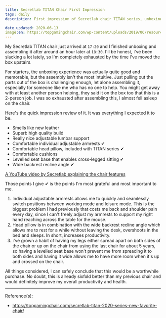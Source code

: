 ```yaml
---
title: Secretlab TITAN Chair First Impression
tags: daily
description: First impression of Secretlab chair TITAN series, unboxing and assembly experience, as well as quick impression review.

date_updated: 2020-06-13
image:en: https://topgamingchair.com/wp-content/uploads/2019/06/resources_titan_2020_US.jpg
---
```


My Secretlab TITAN chair just arrived at `17:20` and I finished unboxing and assembling it after around an hour later at `18:30`. I'll be honest, I've been slacking a lot lately, so I'm completely exhausted by the time I've moved the box upstairs.

For starters, the unboxing experience was actually quite good and memorable, but the assembly isn't the most intuitive. Just pulling out the parts out of the box is challenging enough, let alone assembling it, especially for someone like me who has no one to help. You might get away with at least another person helping, they said it on the box too that this is a 2-person job. I was so exhausted after assembling this, I almost fell asleep on the chair.

Here's the quick impression review of it. It was everything I expected it to be.

- Smells like new leather
- Superb high quality build
- Really nice adjustable lumbar support
- Comfortable individual adjustable armrests ✔
- Comfortable head pillow, included with TITAN series ✔
- Comfortable cushions
- Levelled seat base that enables cross-legged sitting ✔
- Wide backrest recline angle ✔

[A YouTube video by Secretlab explaining the chair features](https://youtu.be/i_GdCtsl-qs)

Those points I give ✔ is the points I'm most grateful and most important to me.

1. Individual adjustable armrests allows me to quickly and seamlessly switch positions between working mode and leisure mode. This is the biggest problem I had previously that costs me back and shoulder pain every day, since I can't freely adjust my armrests to support my right hand reaching across the table for the mouse.
2. Head pillow is in combination with the wide backrest recline angle which allows me to rest for a while without leaving the desk, overshoots in the bed and sleeps. In short, increases productivity.
3. I've grown a habit of having my legs either spread apart on both sides of the chair or up on the chair from using the last chair for about 5 years, so having a levelled seat base won't prevent me from spreading it to both sides and having it wide allows me to have more room when it's up and crossed on the chair.

All things considered, I can safely conclude that this would be a worthwhile purchase. No doubt, this is already sixfold better than my previous chair and would definitely improve my overall productivity and health.

---
Reference(s):

- <https://topgamingchair.com/secretlab-titan-2020-series-new-favorite-chair/>
